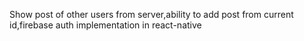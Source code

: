 Show post of other users from server,ability to add post from current id,firebase auth implementation in react-native
